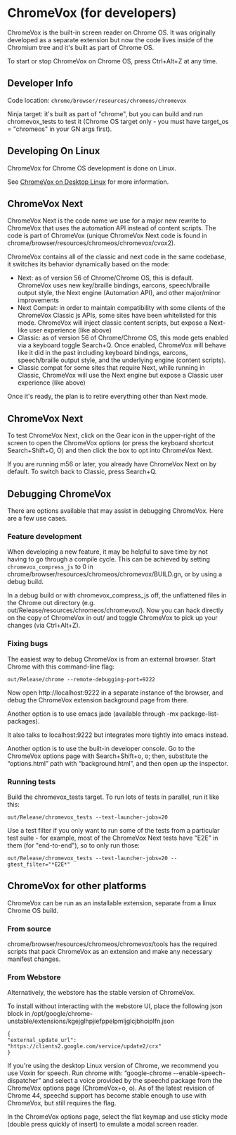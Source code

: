 # ChromeVox (for developers)

ChromeVox is the built-in screen reader on Chrome OS. It was originally
developed as a separate extension but now the code lives inside of the Chromium
tree and it's built as part of Chrome OS.

To start or stop ChromeVox on Chrome OS, press Ctrl+Alt+Z at any time.

## Developer Info

Code location: ```chrome/browser/resources/chromeos/chromevox```

Ninja target: it's built as part of "chrome", but you can build and run
chromevox_tests to test it (Chrome OS target only - you must have target_os =
"chromeos" in your GN args first).

## Developing On Linux

ChromeVox for Chrome OS development is done on Linux.

See [ChromeVox on Desktop Linux](chromevox_on_desktop_linux.md)
for more information.

## ChromeVox Next

ChromeVox Next is the code name we use for a major new rewrite to ChromeVox that
uses the automation API instead of content scripts. The code is part of
ChromeVox (unique ChromeVox Next code is found in
chrome/browser/resources/chromeos/chromevox/cvox2).

ChromeVox contains all of the classic and next code in the same codebase, it
switches its behavior dynamically based on the mode:

* Next: as of version 56 of Chrome/Chrome OS, this is default. ChromeVox uses new key/braille bindings, earcons, speech/braille output style, the Next engine (Automation API), and other major/minor improvements
* Next Compat: in order to maintain compatibility with some clients of the ChromeVox Classic js APIs, some sites have been whitelisted for this mode. ChromeVox will inject classic content scripts, but expose a Next-like user experience (like above)
* Classic: as of version 56 of Chrome/Chrome OS, this mode gets enabled via a keyboard toggle Search+Q. Once enabled, ChromeVox will behave like it did in the past including keyboard bindings, earcons, speech/braille output style, and the underlying engine (content scripts).
* Classic compat for some sites that require Next, while running in Classic, ChromeVox will use the Next engine but expose a Classic user experience (like above)

Once it's ready, the plan is to retire everything other than Next mode.

## ChromeVox Next

To test ChromeVox Next, click on the Gear icon in the upper-right of the screen
to open the ChromeVox options (or press the keyboard shortcut Search+Shift+O, O)
and then click the box to opt into ChromeVox Next.

If you are running m56 or later, you already have ChromeVox Next on by
default. To switch back to Classic, press Search+Q.

## Debugging ChromeVox

There are options available that may assist in debugging ChromeVox. Here are a
few use cases.

### Feature development

When developing a new feature, it may be helpful to save time by not having to
go through a compile cycle. This can be achieved by setting
```chromevox_compress_js``` to 0 in
chrome/browser/resources/chromeos/chromevox/BUILD.gn, or by using a debug build.

In a debug build or with chromevox_compress_js off, the unflattened files in the
Chrome out directory (e.g. out/Release/resources/chromeos/chromevox/). Now you
can hack directly on the copy of ChromeVox in out/ and toggle ChromeVox to pick
up your changes (via Ctrl+Alt+Z).

### Fixing bugs

The easiest way to debug ChromeVox is from an external browser. Start Chrome
with this command-line flag:

```out/Release/chrome --remote-debugging-port=9222```

Now open http://localhost:9222 in a separate instance of the browser, and debug the ChromeVox extension background page from there.

Another option is to use emacs jade (available through -mx
package-list-packages).

It also talks to localhost:9222 but integrates more tightly into emacs instead.

Another option is to use the built-in developer console. Go to the
ChromeVox options page with Search+Shift+o, o; then, substitute the
“options.html” path with “background.html”, and then open up the
inspector.

### Running tests

Build the chromevox_tests target. To run
lots of tests in parallel, run it like this:

```out/Release/chromevox_tests --test-launcher-jobs=20```

Use a test filter if you only want to run some of the tests from a
particular test suite - for example, most of the ChromeVox Next tests
have "E2E" in them (for "end-to-end"), so to only run those:

```out/Release/chromevox_tests --test-launcher-jobs=20 --gtest_filter="*E2E*"```

## ChromeVox for other platforms

ChromeVox can be run as an installable extension, separate from a
linux Chrome OS build.

### From source

chrome/browser/resources/chromeos/chromevox/tools has the required scripts that pack ChromeVox as an extension and make any necessary manifest changes.

### From Webstore

Alternatively, the webstore has the stable version of ChromeVox.

To install without interacting with the webstore UI, place the
following json block in
/opt/google/chrome-unstable/extensions/kgejglhpjiefppelpmljglcjbhoiplfn.json

```
{
"external_update_url": "https://clients2.google.com/service/update2/crx"
}
```

If you're using the desktop Linux version of Chrome, we recommend you
use Voxin for speech. Run chrome with: “google-chrome
--enable-speech-dispatcher” and select a voice provided by the speechd
package from the ChromeVox options page (ChromeVox+o, o). As of the
latest revision of Chrome 44, speechd support has become stable enough
to use with ChromeVox, but still requires the flag.

In the ChromeVox options page, select the flat keymap and use sticky
mode (double press quickly of insert) to emulate a modal screen
reader.
